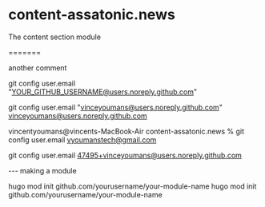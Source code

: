 # content-assatonic.news

The content section module

=======

another comment


git config user.email "YOUR_GITHUB_USERNAME@users.noreply.github.com"

git config user.email "vinceyoumans@users.noreply.github.com"
vinceyoumans@users.noreply.github.com

vincentyoumans@vincents-MacBook-Air content-assatonic.news % git config user.email
vyoumanstech@gmail.com

git config user.email 47495+vinceyoumans@users.noreply.github.com


---  making a module

hugo mod init github.com/yourusername/your-module-name
hugo mod init github.com/yourusername/your-module-name

